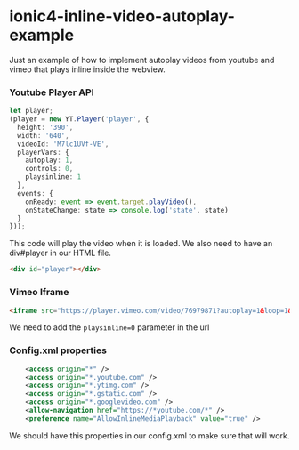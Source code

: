 # ionic4-inline-video-autoplay-example
Just an example of how to implement autoplay videos from youtube and vimeo that plays inline inside the webview.

### Youtube Player API
```typescript
let player;
(player = new YT.Player('player', {
  height: '390',
  width: '640',
  videoId: 'M7lc1UVf-VE',
  playerVars: {
    autoplay: 1,
    controls: 0,
    playsinline: 1
  },
  events: {
    onReady: event => event.target.playVideo(),
    onStateChange: state => console.log('state', state)
  }
}));
```

This code will play the video when it is loaded. We also need to have an div#player in our HTML file.

```html
<div id="player"></div>
```


### Vimeo Iframe

```html
<iframe src="https://player.vimeo.com/video/76979871?autoplay=1&loop=1&autopause=0&?playsinline=0" width="640" height="360" frameborder="0" allow="autoplay"></iframe>
```

We need to add the `playsinline=0` parameter in the url


### Config.xml properties
```xml
    <access origin="*" />
    <access origin="*.youtube.com" />
    <access origin="*.ytimg.com" />
    <access origin="*.gstatic.com" />
    <access origin="*.googlevideo.com" />
    <allow-navigation href="https://*youtube.com/*" />
    <preference name="AllowInlineMediaPlayback" value="true" />
```

We should have this properties in our config.xml to make sure that will work.
